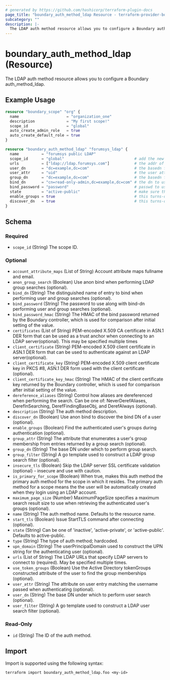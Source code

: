 ```yaml
---
# generated by https://github.com/hashicorp/terraform-plugin-docs
page_title: "boundary_auth_method_ldap Resource - terraform-provider-boundary"
subcategory: ""
description: |-
  The LDAP auth method resource allows you to configure a Boundary auth_method_ldap.
---
```


# boundary_auth_method_ldap (Resource)

The LDAP auth method resource allows you to configure a Boundary auth_method_ldap.

## Example Usage

```terraform
resource "boundary_scope" "org" {
  name                     = "organization_one"
  description              = "My first scope!"
  scope_id                 = "global"
  auto_create_admin_role   = true
  auto_create_default_role = true
}

resource "boundary_auth_method_ldap" "forumsys_ldap" {
  name          = "forumsys public LDAP"
  scope_id      = "global"                               # add the new auth method to the global scope
  urls          = ["ldap://ldap.forumsys.com"]           # the addr of the LDAP server
  user_dn       = "dc=example,dc=com"                    # the basedn for users
  user_attr     = "uid"                                  # the user attribute
  group_dn      = "dc=example,dc=com"                    # the basedn for groups
  bind_dn       = "cn=read-only-admin,dc=example,dc=com" # the dn to use when binding
  bind_password = "password"                             # passwd to use when binding
  state         = "active-public"                        # make sure the new auth-method is available to everyone
  enable_groups = true                                   # this turns-on the discovery of a user's groups
  discover_dn   = true                                   # this turns-on the discovery of an authenticating user's dn
}
```

<!-- schema generated by tfplugindocs -->
## Schema

### Required

- `scope_id` (String) The scope ID.

### Optional

- `account_attribute_maps` (List of String) Account attribute maps fullname and email.
- `anon_group_search` (Boolean) Use anon bind when performing LDAP group searches (optional).
- `bind_dn` (String) The distinguished name of entry to bind when performing user and group searches (optional).
- `bind_password` (String) The password to use along with bind-dn performing user and group searches (optional).
- `bind_password_hmac` (String) The HMAC of the bind password returned by the Boundary controller, which is used for comparison after initial setting of the value.
- `certificates` (List of String) PEM-encoded X.509 CA certificate in ASN.1 DER form that can be used as a trust anchor when connecting to an LDAP server(optional).  This may be specified multiple times
- `client_certificate` (String) PEM-encoded X.509 client certificate in ASN.1 DER form that can be used to authenticate against an LDAP server(optional).
- `client_certificate_key` (String) PEM-encoded X.509 client certificate key in PKCS #8, ASN.1 DER form used with the client certificate (optional).
- `client_certificate_key_hmac` (String) The HMAC of the client certificate key returned by the Boundary controller, which is used for comparison after initial setting of the value.
- `dereference_aliases` (String) Control how aliases are dereferenced when performing the search. Can be one of: NeverDerefAliases, DerefInSearching, DerefFindingBaseObj, and DerefAlways (optional).
- `description` (String) The auth method description.
- `discover_dn` (Boolean) Use anon bind to discover the bind DN of a user (optional).
- `enable_groups` (Boolean) Find the authenticated user's groups during authentication (optional).
- `group_attr` (String) The attribute that enumerates a user's group membership from entries returned by a group search (optional).
- `group_dn` (String) The base DN under which to perform group search.
- `group_filter` (String) A go template used to construct a LDAP group search filter (optional).
- `insecure_tls` (Boolean) Skip the LDAP server SSL certificate validation (optional) - insecure and use with caution.
- `is_primary_for_scope` (Boolean) When true, makes this auth method the primary auth method for the scope in which it resides. The primary auth method for a scope means the the user will be automatically created when they login using an LDAP account.
- `maximum_page_size` (Number) MaximumPageSize specifies a maximum search result size to use when retrieving the authenticated user's groups (optional).
- `name` (String) The auth method name. Defaults to the resource name.
- `start_tls` (Boolean) Issue StartTLS command after connecting (optional).
- `state` (String) Can be one of 'inactive', 'active-private', or 'active-public'. Defaults to active-public.
- `type` (String) The type of auth method; hardcoded.
- `upn_domain` (String) The userPrincipalDomain used to construct the UPN string for the authenticating user (optional).
- `urls` (List of String) The LDAP URLs that specify LDAP servers to connect to (required).  May be specified multiple times.
- `use_token_groups` (Boolean) Use the Active Directory tokenGroups constructed attribute of the user to find the group memberships (optional).
- `user_attr` (String) The attribute on user entry matching the username passed when authenticating (optional).
- `user_dn` (String) The base DN under which to perform user search (optional).
- `user_filter` (String) A go template used to construct a LDAP user search filter (optional).

### Read-Only

- `id` (String) The ID of the auth method.

## Import

Import is supported using the following syntax:

```shell
terraform import boundary_auth_method_ldap.foo <my-id>
```
